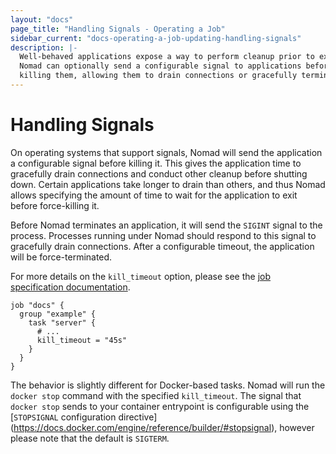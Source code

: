 ```yaml
---
layout: "docs"
page_title: "Handling Signals - Operating a Job"
sidebar_current: "docs-operating-a-job-updating-handling-signals"
description: |-
  Well-behaved applications expose a way to perform cleanup prior to exiting.
  Nomad can optionally send a configurable signal to applications before
  killing them, allowing them to drain connections or gracefully terminate.
---
```


# Handling Signals

On operating systems that support signals, Nomad will send the application a
configurable signal before killing it. This gives the application time to
gracefully drain connections and conduct other cleanup before shutting down.
Certain applications take longer to drain than others, and thus Nomad allows
specifying the amount of time to wait for the application to exit before
force-killing it.

Before Nomad terminates an application, it will send the `SIGINT` signal to the
process. Processes running under Nomad should respond to this signal to
gracefully drain connections. After a configurable timeout, the application
will be force-terminated.

For more details on the `kill_timeout` option, please see the
[job specification documentation](/docs/job-specification/task.html#kill_timeout).

```hcl
job "docs" {
  group "example" {
    task "server" {
      # ...
      kill_timeout = "45s"
    }
  }
}
```

The behavior is slightly different for Docker-based tasks. Nomad will run the
`docker stop` command with the specified `kill_timeout`. The signal that `docker
stop` sends to your container entrypoint is configurable using the
[`STOPSIGNAL` configuration directive]
(https://docs.docker.com/engine/reference/builder/#stopsignal), however please
note that the default is `SIGTERM`.
